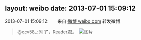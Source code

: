 layout: weibo
date: 2013-07-01 15:09:12
---
2013-07-01 15:09:12  &nbsp;&nbsp;&nbsp;&nbsp;&nbsp;&nbsp; 来自 <a href="http://weibo.com/" rel="nofollow">微博 weibo.com</a>
转发微博
>  @xcv58_: 别了，Reader君。 ​​​
>  ![图片](https://ww3.sinaimg.cn/large/801f7e9ajw1e66z0uw7oqj20k00zkmzk.jpg)
